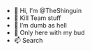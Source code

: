 - 👋 Hi, I’m @TheShinguin
- 👀 Kill Team stuff
- 🌱 I’m dumb as hell
- 💞️ Only here with my bud
- 📫 Search

<!---
TheShinguin/TheShinguin is a ✨ special ✨ repository because its `README.md` (this file) appears on your GitHub profile.
You can click the Preview link to take a look at your changes.
--->
